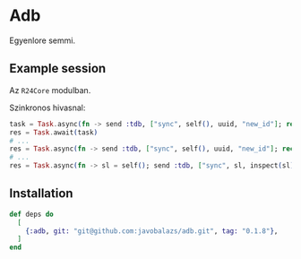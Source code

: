 # Adb

Egyenlore semmi.

## Example session

Az `R24Core` modulban.

Szinkronos hivasnal:

```elixir
task = Task.async(fn -> send :tdb, ["sync", self(), uuid, "new_id"]; receive do msg -> msg end end)
res = Task.await(task)
# ...
res = Task.async(fn -> send :tdb, ["sync", self(), uuid, "new_id"]; receive do msg -> msg end end) |> Task.await()
# ...
res = Task.async(fn -> sl = self(); send :tdb, ["sync", sl, inspect(sl), {"counters", counters}]; receive do msg -> msg end end) |> Task.await()
```

## Installation

```elixir
def deps do
  [
    {:adb, git: "git@github.com:javobalazs/adb.git", tag: "0.1.8"},
  ]
end
```
